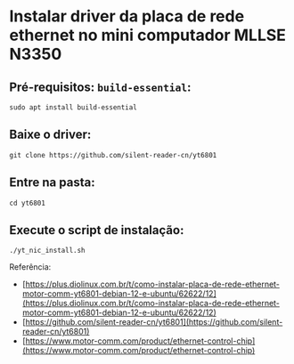 # Instalar driver da placa de rede ethernet no mini computador MLLSE N3350

## Pré-requisitos: `build-essential`: 
```	
sudo apt install build-essential
```

## Baixe o driver:
```
git clone https://github.com/silent-reader-cn/yt6801
```

## Entre na pasta:
```
cd yt6801
```

## Execute o script de instalação:
```
./yt_nic_install.sh
```

Referência:
- [https://plus.diolinux.com.br/t/como-instalar-placa-de-rede-ethernet-motor-comm-yt6801-debian-12-e-ubuntu/62622/12](https://plus.diolinux.com.br/t/como-instalar-placa-de-rede-ethernet-motor-comm-yt6801-debian-12-e-ubuntu/62622/12)
- [https://github.com/silent-reader-cn/yt6801](https://github.com/silent-reader-cn/yt6801)
- [https://www.motor-comm.com/product/ethernet-control-chip](https://www.motor-comm.com/product/ethernet-control-chip)